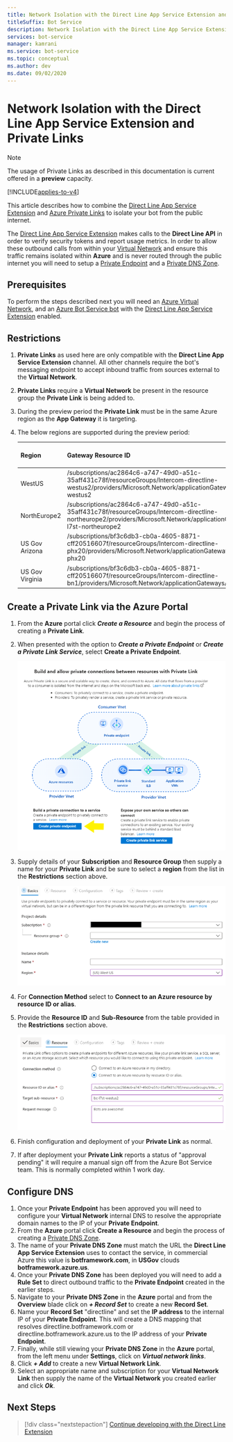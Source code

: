 ```yaml
---
title: Network Isolation with the Direct Line App Service Extension and Private Links
titleSuffix: Bot Service
description: Network Isolation with the Direct Line App Service Extension and Private Links
services: bot-service
manager: kamrani
ms.service: bot-service
ms.topic: conceptual
ms.author: dev
ms.date: 09/02/2020
---
```


# Network Isolation with the Direct Line App Service Extension and Private Links

> [!NOTE]
> The usage of Private Links as described in this documentation is current offered in a **preview** capacity.

[!INCLUDE[applies-to-v4](includes/applies-to.md)]

This article describes how to combine the [Direct Line App Service Extension](./bot-service-channel-directline-extension.md) and [Azure Private Links](https://azure.microsoft.com/services/private-link/) to isolate your bot from the public internet.

The [Direct Line App Service Extension](./bot-service-channel-directline-extension.md) makes calls to the **Direct Line API** in order to verify security tokens and report usage metrics. In order to allow these outbound calls from within your [Virtual Network](https://docs.microsoft.com/azure/virtual-network/virtual-networks-overview) and ensure this traffic remains isolated within **Azure** and is never routed through the public internet you will need to setup a [Private Endpoint](https://azure.microsoft.com/services/private-link/) and a [Private DNS Zone](https://docs.microsoft.com/azure/dns/private-dns-privatednszone).


## Prerequisites

To perform the steps described next you will need an [Azure Virtual Network](https://docs.microsoft.com/azure/virtual-network/virtual-networks-overview), and an [Azure Bot Service bot](https://docs.microsoft.com/azure/bot-service/bot-service-manage-overview?view=azure-bot-service-4.0) with the [Direct Line App Service Extension](./bot-service-channel-directline-extension.md) enabled.

## Restrictions

1. **Private Links** as used here are only compatible with the **Direct Line App Service Extension** channel. All other channels require the bot's messaging endpoint to accept inbound traffic from sources external to the **Virtual Network**.
1. **Private Links** require a **Virtual Network** be present in the resource group the **Private Link** is being added to.
1. During the preview period the **Private Link** must be in the same Azure region as the **App Gateway** it is targeting.
1. The below regions are supported during the preview period:

    |Region|Gateway Resource ID|Sub-Resource Name|
    |---|---|---|
    |WestUS|/subscriptions/ac2864c6-a747-49d0-a51c-35aff431c78f/resourceGroups/Intercom-directline-westus2/providers/Microsoft.Network/applicationGateways/bc-l7st-westus2|bc-l7st-westus2|
    |NorthEurope2|/subscriptions/ac2864c6-a747-49d0-a51c-35aff431c78f/resourceGroups/Intercom-directline-northeurope2/providers/Microsoft.Network/applicationGateways/bc-l7st-northeurope2|bc-l7st-northeurope2|
    |US Gov Arizona|/subscriptions/bf3c6db3-cb0a-4605-8871-cff20516607f/resourceGroups/Intercom-directline-phx20/providers/Microsoft.Network/applicationGateways/bc-l7st-phx20|bc-l7st-phx20|
    |US Gov Virginia|/subscriptions/bf3c6db3-cb0a-4605-8871-cff20516607f/resourceGroups/Intercom-directline-bn1/providers/Microsoft.Network/applicationGateways/bc-l7st-bn1|bc-l7st-bn1|

## Create a Private Link via the Azure Portal

1. From the **Azure** portal click ***Create a Resource*** and begin the process of creating a **Private Link**.
1. When presented with the option to ***Create a Private Endpoint*** or ***Create a Private Link Service***, select **Create a Private Endpoint**.

    ![Create a Private Link](./media/private-links/private-endpoint-create.png)
1. Supply details of your **Subscription** and **Resource Group** then supply a name for your **Private Link** and be sure to select a **region** from the list in the **Restrictions** section above.

    ![Configure Basic Private Link](./media/private-links/private-link-basic.PNG)
1. For **Connection Method** select to **Connect to an Azure resource by resource ID or alias**.
1. Provide the **Resource ID** and **Sub-Resource** from the table provided in the **Restrictions** section above.

    ![Configure Resource for Private Link](./media/private-links/private-link-resource.PNG)
1. Finish configuration and deployment of your **Private Link** as normal.
1. If after deployment your **Private Link** reports a status of "approval pending" it will require a manual sign off from the Azure Bot Service team. This is normally completed within 1 work day.

## Configure DNS

1. Once your **Private Endpoint** has been approved you will need to configure your **Virtual Network** internal DNS to resolve the appropriate domain names to the IP of your **Private Endpoint**.
1. From the **Azure** portal click **Create a Resource** and begin the process of creating a [Private DNS Zone](https://docs.microsoft.com/azure/dns/private-dns-privatednszone).
1. The name of your **Private DNS Zone** must match the URL the **Direct Line App Service Extension** uses to contact the service, in commercial Azure this value is **botframework.com**, in **USGov** clouds **botframework.azure.us**.
1. Once your **Private DNS Zone** has been deployed you will need to add a **Rule Set** to direct outbound traffic to the **Private Endpoint** created in the earlier steps.
1. Navigate to your **Private DNS Zone** in the **Azure** portal and from the **Overview** blade click on ***+ Record Set*** to create a new **Record Set**.
1. Name your **Record Set** "directline" and set the **IP address** to the internal IP of your **Private Endpoint**. This will create a DNS mapping that resolves directline.botframework.com or directline.botframework.azure.us to the IP address of your **Private Endpoint**.
1. Finally, while still viewing your **Private DNS Zone** in the **Azure** portal, from the left menu under **Settings**, click on ***Virtual network links***.
1. Click ***+ Add*** to create a new **Virtual Network Link**.
1. Select an appropriate name and subscription for your **Virtual Network Link** then supply the name of the **Virtual Network** you created earlier and click ***Ok***.


## Next Steps

> [!div class="nextstepaction"]
> [Continue developing with the Direct Line Extension](./bot-service-channel-directline-extension.md)
